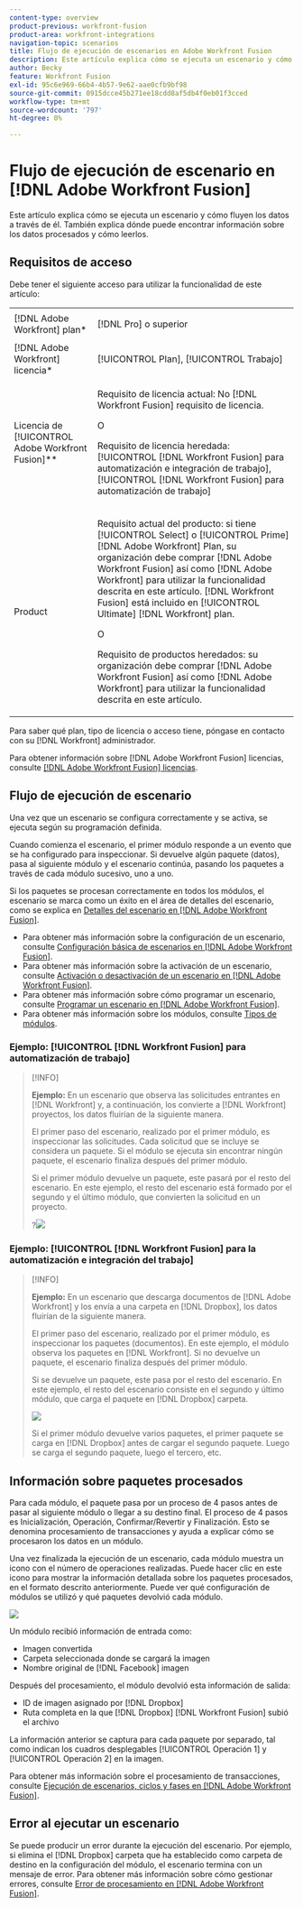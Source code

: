 ```yaml
---
content-type: overview
product-previous: workfront-fusion
product-area: workfront-integrations
navigation-topic: scenarios
title: Flujo de ejecución de escenarios en Adobe Workfront Fusion
description: Este artículo explica cómo se ejecuta un escenario y cómo fluyen los datos a través de él. También explica dónde puede encontrar información sobre los datos procesados y cómo leerlos.
author: Becky
feature: Workfront Fusion
exl-id: 95c6e969-66b4-4b57-9e62-aae0cfb9bf98
source-git-commit: 0915dcce45b271ee18cdd8af5db4f0eb01f3cced
workflow-type: tm+mt
source-wordcount: '797'
ht-degree: 0%

---
```


# Flujo de ejecución de escenario en [!DNL Adobe Workfront Fusion]

Este artículo explica cómo se ejecuta un escenario y cómo fluyen los datos a través de él. También explica dónde puede encontrar información sobre los datos procesados y cómo leerlos.

## Requisitos de acceso

Debe tener el siguiente acceso para utilizar la funcionalidad de este artículo:

<table style="table-layout:auto"> 
 <col> 
 <col> 
 <tbody> 
  <tr> 
    <td role="rowheader">[!DNL Adobe Workfront] plan*</td> 
   <td> <p>[!DNL Pro] o superior</p> </td> 
  </tr> 
  <tr data-mc-conditions=""> 
   <td role="rowheader">[!DNL Adobe Workfront] licencia*</td> 
   <td> <p>[!UICONTROL Plan], [!UICONTROL Trabajo]</p> </td> 
  </tr> 
  <tr> 
   <td role="rowheader">Licencia de [!UICONTROL Adobe Workfront Fusion]**</td> 
   <td>
   <p>Requisito de licencia actual: No [!DNL Workfront Fusion] requisito de licencia.</p>
   <p>O</p>
   <p>Requisito de licencia heredada: [!UICONTROL [!DNL Workfront Fusion] para automatización e integración de trabajo], [!UICONTROL [!DNL Workfront Fusion] para automatización de trabajo]</p>
   </td> 
  </tr> 
  <tr> 
   <td role="rowheader">Product</td> 
   <td>
   <p>Requisito actual del producto: si tiene [!UICONTROL Select] o [!UICONTROL Prime] [!DNL Adobe Workfront] Plan, su organización debe comprar [!DNL Adobe Workfront Fusion] así como [!DNL Adobe Workfront] para utilizar la funcionalidad descrita en este artículo. [!DNL Workfront Fusion] está incluido en [!UICONTROL Ultimate] [!DNL Workfront] plan.</p>
   <p>O</p>
   <p>Requisito de productos heredados: su organización debe comprar [!DNL Adobe Workfront Fusion] así como [!DNL Adobe Workfront] para utilizar la funcionalidad descrita en este artículo.</p>
   </td> 
  </tr> 
 </tbody> 
</table>

Para saber qué plan, tipo de licencia o acceso tiene, póngase en contacto con su [!DNL Workfront] administrador.

Para obtener información sobre [!DNL Adobe Workfront Fusion] licencias, consulte [[!DNL Adobe Workfront Fusion] licencias](../../workfront-fusion/get-started/license-automation-vs-integration.md).

## Flujo de ejecución de escenario

Una vez que un escenario se configura correctamente y se activa, se ejecuta según su programación definida.

Cuando comienza el escenario, el primer módulo responde a un evento que se ha configurado para inspeccionar. Si devuelve algún paquete (datos), pasa al siguiente módulo y el escenario continúa, pasando los paquetes a través de cada módulo sucesivo, uno a uno.

Si los paquetes se procesan correctamente en todos los módulos, el escenario se marca como un éxito en el área de detalles del escenario, como se explica en [Detalles del escenario en [!DNL Adobe Workfront Fusion]](../../workfront-fusion/scenarios/scenario-detail.md).

* Para obtener más información sobre la configuración de un escenario, consulte [Configuración básica de escenarios en [!DNL Adobe Workfront Fusion]](../../workfront-fusion/scenarios/basic-scenario-settings.md).
* Para obtener más información sobre la activación de un escenario, consulte [Activación o desactivación de un escenario en [!DNL Adobe Workfront Fusion]](../../workfront-fusion/scenarios/activate-or-inactivate-scenario.md).
* Para obtener más información sobre cómo programar un escenario, consulte [Programar un escenario en [!DNL Adobe Workfront Fusion]](../../workfront-fusion/scenarios/schedule-a-scenario.md).
* Para obtener más información sobre los módulos, consulte [Tipos de módulos](../../workfront-fusion/modules/module-types.md).

### Ejemplo: [!UICONTROL [!DNL Workfront Fusion] para automatización de trabajo]

>[!INFO]
>
>**Ejemplo:** En un escenario que observa las solicitudes entrantes en [!DNL Workfront] y, a continuación, los convierte a [!DNL Workfront] proyectos, los datos fluirían de la siguiente manera.
>
>El primer paso del escenario, realizado por el primer módulo, es inspeccionar las solicitudes. Cada solicitud que se incluye se considera un paquete. Si el módulo se ejecuta sin encontrar ningún paquete, el escenario finaliza después del primer módulo.
>
>Si el primer módulo devuelve un paquete, este pasará por el resto del escenario. En este ejemplo, el resto del escenario está formado por el segundo y el último módulo, que convierten la solicitud en un proyecto.
>
>?![](assets/example-execution-flow-wf-only-350x157.png)

### Ejemplo: [!UICONTROL [!DNL Workfront Fusion] para la automatización e integración del trabajo]

>[!INFO]
>
>**Ejemplo:** En un escenario que descarga documentos de [!DNL Adobe Workfront] y los envía a una carpeta en [!DNL Dropbox], los datos fluirían de la siguiente manera.
>
>El primer paso del escenario, realizado por el primer módulo, es inspeccionar los paquetes (documentos). En este ejemplo, el módulo observa los paquetes en [!DNL Workfront]. Si no devuelve un paquete, el escenario finaliza después del primer módulo.
>
>Si se devuelve un paquete, este pasa por el resto del escenario. En este ejemplo, el resto del escenario consiste en el segundo y último módulo, que carga el paquete en [!DNL Dropbox] carpeta.
>
>![](assets/example-wf-dropbox-scen-execution-flow-350x202.png)
>
>Si el primer módulo devuelve varios paquetes, el primer paquete se carga en [!DNL Dropbox] antes de cargar el segundo paquete. Luego se carga el segundo paquete, luego el tercero, etc.

## Información sobre paquetes procesados

Para cada módulo, el paquete pasa por un proceso de 4 pasos antes de pasar al siguiente módulo o llegar a su destino final. El proceso de 4 pasos es Inicialización, Operación, Confirmar/Revertir y Finalización. Esto se denomina procesamiento de transacciones y ayuda a explicar cómo se procesaron los datos en un módulo.

Una vez finalizada la ejecución de un escenario, cada módulo muestra un icono con el número de operaciones realizadas. Puede hacer clic en este icono para mostrar la información detallada sobre los paquetes procesados, en el formato descrito anteriormente. Puede ver qué configuración de módulos se utilizó y qué paquetes devolvió cada módulo.

![](assets/info-processed-bundles-350x396.png)

Un módulo recibió información de entrada como:

* Imagen convertida
* Carpeta seleccionada donde se cargará la imagen
* Nombre original de [!DNL Facebook] imagen

Después del procesamiento, el módulo devolvió esta información de salida:

* ID de imagen asignado por [!DNL Dropbox]
* Ruta completa en la que [!DNL Dropbox] [!DNL Workfront Fusion] subió el archivo

La información anterior se captura para cada paquete por separado, tal como indican los cuadros desplegables [!UICONTROL Operación 1] y [!UICONTROL Operación 2] en la imagen.

Para obtener más información sobre el procesamiento de transacciones, consulte [Ejecución de escenarios, ciclos y fases en [!DNL Adobe Workfront Fusion]](../../workfront-fusion/scenarios/scenario-execution-cycles-phases.md).

## Error al ejecutar un escenario

Se puede producir un error durante la ejecución del escenario. Por ejemplo, si elimina el [!DNL Dropbox] carpeta que ha establecido como carpeta de destino en la configuración del módulo, el escenario termina con un mensaje de error. Para obtener más información sobre cómo gestionar errores, consulte [Error de procesamiento en [!DNL Adobe Workfront Fusion]](../../workfront-fusion/errors/error-processing.md).
